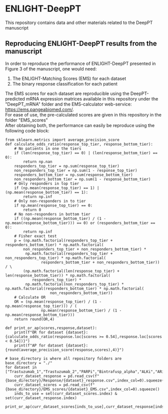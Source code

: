 # ENLIGHT-DeepPT
This repository contains data and other materials related to the DeepPT manuscript
## Reproducing ENLIGHT-DeepPT results from the manuscript
In order to reproduce the performance of ENLIGHT-DeepPT presented in Figure 3 of the manuscript, one would need:
1) The ENLIGHT-Matching Scores (EMS) for each dataset
2) The binary response classification for each patient

The EMS scores for each dataset are reproducible using the DeepPT-predicted mRNA expression matrices available in this repository under the "DeepPT_mRNA" folder and the EMS-calculator web-service: https://ems.pangeabiomed.com/. \
For ease of use, the pre-calculated scores are given in this repository in the folder "EMS_scores" \
After obtaining both, the performance can easily be reproduce using the following code block:


    from sklearn.metrics import average_precision_score
    def calculate_odds_ratio(response_top_tier, response_bottom_tier):
        # No patients in one the tiers
        if (len(response_top_tier) == 0) | (len(response_bottom_tier) == 0):
            return np.nan
        responders_top_tier = np.sum(response_top_tier)
        non_responders_top_tier = np.sum(1 - response_top_tier)
        responders_bottom_tier = np.sum(response_bottom_tier)
        non_responders_bottom_tier = np.sum(1 - response_bottom_tier)
        # Only responders in top tier
        if (np.mean(response_top_tier) == 1) | (np.mean(response_bottom_tier) == 1):
            return np.inf
        # Only non-responders in to tier
        if np.mean(response_top_tier) == 0:
            return 0
        # No non-responders in bottom tier
        if ((np.mean(response_bottom_tier) / (1 - np.mean(response_bottom_tier))) == 0) or (responders_bottom_tier == 0):
            return np.inf
        # Fisher exact test
        p = (np.math.factorial(responders_top_tier + responders_bottom_tier) * np.math.factorial(
            non_responders_top_tier + non_responders_bottom_tier) *
             np.math.factorial(responders_top_tier + non_responders_top_tier) * np.math.factorial(
                    responders_bottom_tier + non_responders_bottom_tier)) / \
            (np.math.factorial(len(response_top_tier) + len(response_bottom_tier)) * np.math.factorial(
                responders_top_tier) *
             np.math.factorial(non_responders_top_tier) * np.math.factorial(responders_bottom_tier) * np.math.factorial(
                        non_responders_bottom_tier))
        # Calculate OR
        OR = (np.mean(response_top_tier) / (1 - np.mean(response_top_tier))) / (
                    np.mean(response_bottom_tier) / (1 - np.mean(response_bottom_tier)))
        return round(OR,4)

    def print_or_ap(scores,response,dataset):
        print(f"OR for dataset {dataset}: {calculate_odds_ratio(response.loc[scores >= 0.54],response.loc[scores < 0.54])}")
        print(f"AP for dataset {dataset}: {round(average_precision_score(response,scores),4)}")

    # base_directory is where all repository folders are 
    base_directory = "./"
    for dataset in ["Trastuzumab_1","Trastuzumab_2","PARPi","Bintrafusp_alpha","ALKi","ARi"]:
        curr_dataset_response = pd.read_csv(f"{base_directory}/Response/{dataset}_response.csv",index_col=0).squeeze()
        curr_dataset_scores = pd.read_csv(f"{base_directory}/EMS_scores/{dataset}_EMS.csv",index_col=0).squeeze()
        inds_to_use = set(curr_dataset_scores.index) & set(curr_dataset_response.index)
        print_or_ap(curr_dataset_scores[inds_to_use],curr_dataset_response[inds_to_use],dataset)
